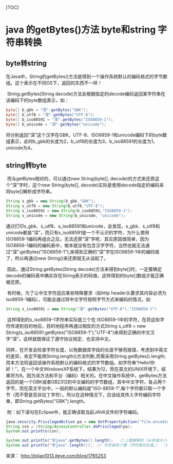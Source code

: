 [TOC]



# java 的getBytes()方法 byte和string 字符串转换

## byte转string

 在Java中，String的getBytes()方法是得到一个操作系统默认的编码格式的字节数组。这个表示在不同OS下，返回的东西不一样！ 

​    String.getBytes(String decode)方法会根据指定的decode编码返回某字符串在该编码下的byte数组表示，如：

```java
byte[] b_gbk = "深".getBytes("GBK");   
byte[] b_utf8 = "深".getBytes("UTF-8");   
byte[] b_iso88591 = "深".getBytes("ISO8859-1");   
byte[] b_unicode = "深".getBytes("unicode");  
```

​    将分别返回“深”这个汉字在GBK、UTF-8、ISO8859-1和unicode编码下的byte数组表示，此时b_gbk的长度为2，b_utf8的长度为3，b_iso88591的长度为1，unicode为4。 

## string转byte

​    而与getBytes相对的，可以通过new String(byte[], decode)的方式来还原这个“深”字时，这个new String(byte[], decode)实际是使用decode指定的编码来将byte[]解析成字符串。 

```java
String s_gbk = new String(b_gbk,"GBK");   
String s_utf8 = new String(b_utf8,"UTF-8");   
String s_iso88591 = new String(b_iso88591,"ISO8859-1");   
String s_unicode = new String(b_unicode, "unicode");   
```

​     通过打印s_gbk、s_utf8、s_iso88591和unicode，会发现，s_gbk、s_utf8和unicode都是“深”，而只有s_iso88591是一个不认识的字符，为什么使用ISO8859-1编码再组合之后，无法还原“深”字呢，其实原因很简单，因为ISO8859-1编码的编码表中，根本就没有包含汉字字符，当然也就无法通过"深".getBytes("ISO8859-1");来得到正确的“深”字在ISO8859-1中的编码值了，所以再通过new String()来还原就无从谈起了。 

​    因此，通过String.getBytes(String decode)方法来得到byte[]时，一定要确定decode的编码表中确实存在String表示的码值，这样得到的byte[]数组才能正确被还原。 

​    有时候，为了让中文字符适应某些特殊要求（如http header头要求其内容必须为iso8859-1编码），可能会通过将中文字符按照字节方式来编码的情况，如 

```java
String s_iso88591 = new String("深".getBytes("UTF-8"),"ISO8859-1")
```

​    这样得到的s_iso8859-1字符串实际是三个在 ISO8859-1中的字符，在将这些字符传递到目的地后，目的地程序再通过相反的方式String s_utf8 = new String(s_iso88591.getBytes("ISO8859-1"),"UTF-8")来得到正确的中文汉字“深”。这样就既保证了遵守协议规定、也支持中文。 

​    同样，在开发会检查字符长度，以免数据库字段的长度不够而报错，考虑到中英文的差异，肯定不能用String.length()方法判断,而需采用String.getBytes().length;而本方法将返回该操作系统默认的编码格式的字节数组。如字符串“Hello!你好！”，在一个中文WindowsXP系统下，结果为12，而在英文的UNIX环境下，结果将为9。因为该方法和平台（编码）相关的。在中文操作系统中，getBytes方法返回的是一个GBK或者GB2312的中文编码的字节数组，其中中文字符，各占两个字节，而在英文平台中，一般的默认编码是"ISO-8859-1",每个字符都只取一个字节（而不管是否非拉丁字符）。所以在这种情况下，应该给其传入字符编码字符串，即String.getBytes("GBK").length。

​    附：如下语句在Eclipse中，能正确读取当前JAVA文件的字符编码。

```java
java.security.PrivilegedAction pa = new GetPropertyAction("file.encoding");  
String csn = (String)AccessController.doPrivileged(pa);     
System.out.println(csn); 
```

```java
System.out.println("学java".getBytes().length);   //上面解释的（从存储大小考虑）：   7  
System.out.println("学java".length());  // 字符串的个数（字符串的长度。） ：5
```

来源： <http://bijian1013.iteye.com/blog/1765253>